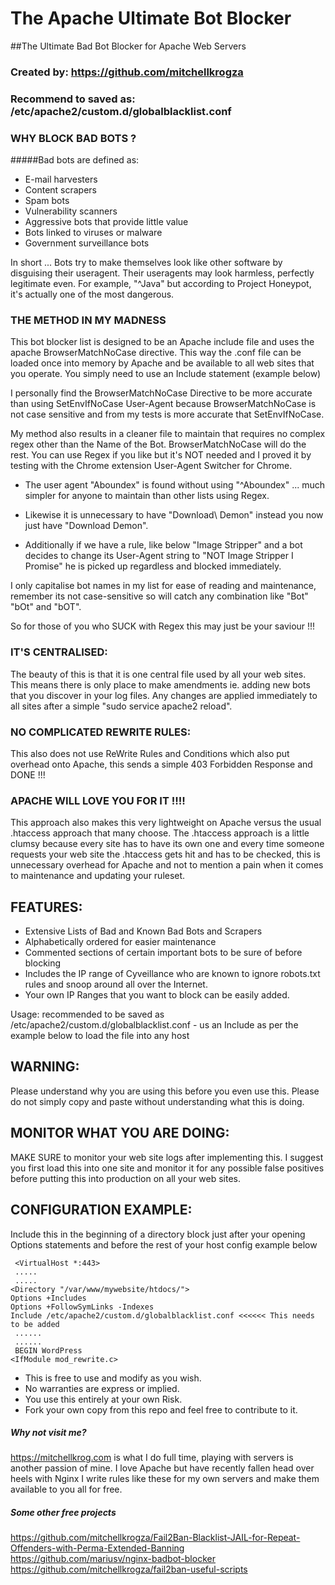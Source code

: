 # The Apache Ultimate Bot Blocker
##The Ultimate Bad Bot Blocker for Apache Web Servers

### Created by: https://github.com/mitchellkrogza

### Recommend to saved as: /etc/apache2/custom.d/globalblacklist.conf

### WHY BLOCK BAD BOTS ?
#####Bad bots are defined as:

-    E-mail harvesters
-    Content scrapers
-    Spam bots
-    Vulnerability scanners
-    Aggressive bots that provide little value
-    Bots linked to viruses or malware
-    Government surveillance bots

In short ... Bots try to make themselves look like other software by disguising their useragent. 
Their useragents may look harmless, perfectly legitimate even. 
For example, "^Java" but according to Project Honeypot, it's actually one of the most dangerous.

### THE METHOD IN MY MADNESS
This bot blocker list is designed to be an Apache include file and uses the apache
BrowserMatchNoCase directive. This way the .conf file can be loaded 
once into memory by Apache and be available to all web sites that you operate.
You simply need to use an Include statement (example below)

I personally find the BrowserMatchNoCase Directive to be more accurate than using 
SetEnvIfNoCase User-Agent because BrowserMatchNoCase is not case sensitive and
from my tests is more accurate that SetEnvIfNoCase.

My method also results in a cleaner file to maintain that requires no complex regex
other than the Name of the Bot. BrowserMatchNoCase will do the rest. You can use Regex
if you like but it's NOT needed and I proved it by testing with the Chrome extension
User-Agent Switcher for Chrome. 

- The user agent "Aboundex" is found without using "^Aboundex" ... much simpler for anyone 
to maintain than other lists using Regex.

- Likewise it is unnecessary to have "Download\ Demon" instead you now just have
"Download Demon". 

- Additionally if we have a rule, like below "Image Stripper" and a bot
decides to change its User-Agent string to "NOT Image Stripper I Promise" he is picked
up regardless and blocked immediately. 

I only capitalise bot names in my list for ease of reading and maintenance, remember its 
not case-sensitive so will catch any combination like "Bot" "bOt" and "bOT".

So for those of you who SUCK with Regex this may just be your saviour !!!

### IT'S CENTRALISED:
The beauty of this is that it is one central file used by all your web sites.
This means there is only place to make amendments ie. adding new bots that you
discover in your log files. Any changes are applied immediately to all sites after
a simple "sudo service apache2 reload". 

### NO COMPLICATED REWRITE RULES:
This also does not use ReWrite Rules and Conditions which also put overhead onto
Apache, this sends a simple 403 Forbidden Response and DONE !!!

### APACHE WILL LOVE YOU FOR IT !!!!
This approach also makes this very lightweight on Apache versus the usual .htaccess
approach that many choose. The .htaccess approach is a little clumsy because every site
has to have its own one and every time someone requests your web site the .htaccess gets
hit and has to be checked, this is unnecessary overhead for Apache and not to mention
a pain when it comes to maintenance and updating your ruleset.

## FEATURES:
- Extensive Lists of Bad and Known Bad Bots and Scrapers
- Alphabetically ordered for easier maintenance
- Commented sections of certain important bots to be sure of before blocking
- Includes the IP range of Cyveillance who are known to ignore robots.txt rules
  and snoop around all over the Internet.
- Your own IP Ranges that you want to block can be easily added.

Usage: recommended to be saved as /etc/apache2/custom.d/globalblacklist.conf 
       - us an Include as per the example below to load the file into any host

## WARNING:
 Please understand why you are using this before you even use this.
 Please do not simply copy and paste without understanding what this is doing.

## MONITOR WHAT YOU ARE DOING:

 MAKE SURE to monitor your web site logs after implementing this. I suggest you first
 load this into one site and monitor it for any possible false positives before putting
 this into production on all your web sites.

## CONFIGURATION EXAMPLE:
 Include this in the beginning of a directory block just after your opening
 Options statements and before the rest of your host config example below

```
 <VirtualHost *:443>
 .....
 .....
<Directory "/var/www/mywebsite/htdocs/">
Options +Includes
Options +FollowSymLinks -Indexes
Include /etc/apache2/custom.d/globalblacklist.conf <<<<<< This needs to be added
 ......
 ......
 BEGIN WordPress
<IfModule mod_rewrite.c>
```

- This is free to use and modify as you wish. 
- No warranties are express or implied.
- You use this entirely at your own Risk.
- Fork your own copy from this repo and feel free to contribute to it.

##### Why not visit me?
https://mitchellkrog.com is what I do full time, playing with servers is another
passion of mine. I love Apache but have recently fallen head over heels with Nginx
I write rules like these for my own servers and make them available to you all for free.

##### Some other free projects
https://github.com/mitchellkrogza/Fail2Ban-Blacklist-JAIL-for-Repeat-Offenders-with-Perma-Extended-Banning
https://github.com/mariusv/nginx-badbot-blocker
https://github.com/mitchellkrogza/fail2ban-useful-scripts